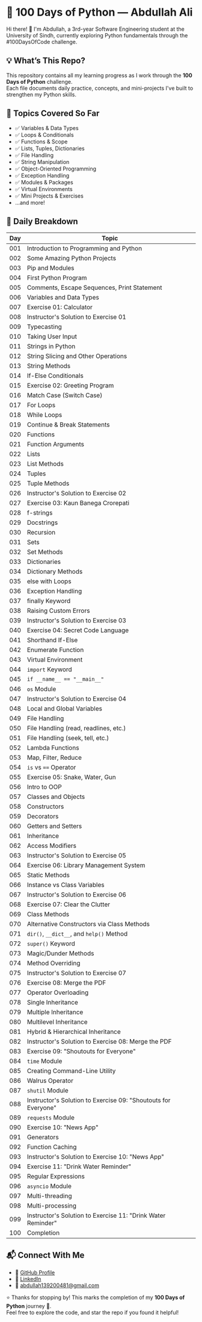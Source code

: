 # 🐍 100 Days of Python — Abdullah Ali

Hi there! 👋 I'm Abdullah, a 3rd-year Software Engineering student at the University of Sindh, currently exploring Python fundamentals through the #100DaysOfCode challenge.

## 💡 What’s This Repo?

This repository contains all my learning progress as I work through the **100 Days of Python** challenge.  
Each file documents daily practice, concepts, and mini-projects I've built to strengthen my Python skills.

## 📘 Topics Covered So Far

- ✅ Variables & Data Types  
- ✅ Loops & Conditionals  
- ✅ Functions & Scope  
- ✅ Lists, Tuples, Dictionaries  
- ✅ File Handling  
- ✅ String Manipulation  
- ✅ Object-Oriented Programming  
- ✅ Exception Handling  
- ✅ Modules & Packages  
- ✅ Virtual Environments  
- ✅ Mini Projects & Exercises  
- ...and more!

## 📆 Daily Breakdown

| Day | Topic |
|-----|-------|
| 001 | Introduction to Programming and Python |
| 002 | Some Amazing Python Projects |
| 003 | Pip and Modules |
| 004 | First Python Program |
| 005 | Comments, Escape Sequences, Print Statement |
| 006 | Variables and Data Types |
| 007 | Exercise 01: Calculator |
| 008 | Instructor's Solution to Exercise 01 |
| 009 | Typecasting |
| 010 | Taking User Input |
| 011 | Strings in Python |
| 012 | String Slicing and Other Operations |
| 013 | String Methods |
| 014 | If-Else Conditionals |
| 015 | Exercise 02: Greeting Program |
| 016 | Match Case (Switch Case) |
| 017 | For Loops |
| 018 | While Loops |
| 019 | Continue & Break Statements |
| 020 | Functions |
| 021 | Function Arguments |
| 022 | Lists |
| 023 | List Methods |
| 024 | Tuples |
| 025 | Tuple Methods |
| 026 | Instructor's Solution to Exercise 02 |
| 027 | Exercise 03: Kaun Banega Crorepati |
| 028 | f-strings |
| 029 | Docstrings |
| 030 | Recursion |
| 031 | Sets |
| 032 | Set Methods |
| 033 | Dictionaries |
| 034 | Dictionary Methods |
| 035 | else with Loops |
| 036 | Exception Handling |
| 037 | finally Keyword |
| 038 | Raising Custom Errors |
| 039 | Instructor's Solution to Exercise 03 |
| 040 | Exercise 04: Secret Code Language |
| 041 | Shorthand If-Else |
| 042 | Enumerate Function |
| 043 | Virtual Environment |
| 044 | `import` Keyword |
| 045 | `if __name__ == "__main__"` |
| 046 | `os` Module |
| 047 | Instructor's Solution to Exercise 04 |
| 048 | Local and Global Variables |
| 049 | File Handling |
| 050 | File Handling (read, readlines, etc.) |
| 051 | File Handling (seek, tell, etc.) |
| 052 | Lambda Functions |
| 053 | Map, Filter, Reduce |
| 054 | `is` vs `==` Operator |
| 055 | Exercise 05: Snake, Water, Gun |
| 056 | Intro to OOP |
| 057 | Classes and Objects |
| 058 | Constructors |
| 059 | Decorators |
| 060 | Getters and Setters |
| 061 | Inheritance |
| 062 | Access Modifiers |
| 063 | Instructor's Solution to Exercise 05 |
| 064 | Exercise 06: Library Management System |
| 065 | Static Methods |
| 066 | Instance vs Class Variables |
| 067 | Instructor's Solution to Exercise 06 |
| 068 | Exercise 07: Clear the Clutter |
| 069 | Class Methods |
| 070 | Alternative Constructors via Class Methods |
| 071 | `dir()`, `__dict__`, and `help()` Method |
| 072 | `super()` Keyword |
| 073 | Magic/Dunder Methods |
| 074 | Method Overriding |
| 075 | Instructor's Solution to Exercise 07 |
| 076 | Exercise 08: Merge the PDF |
| 077 | Operator Overloading |
| 078 | Single Inheritance |
| 079 | Multiple Inheritance |
| 080 | Multilevel Inheritance |
| 081 | Hybrid & Hierarchical Inheritance |
| 082 | Instructor's Solution to Exercise 08: Merge the PDF |
| 083 | Exercise 09: "Shoutouts for Everyone" |
| 084 | `time` Module |
| 085 | Creating Command-Line Utility |
| 086 | Walrus Operator |
| 087 | `shutil` Module |
| 088 | Instructor's Solution to Exercise 09: "Shoutouts for Everyone" |
| 089 | `requests` Module |
| 090 | Exercise 10: "News App" |
| 091 | Generators |
| 092 | Function Caching |
| 093 | Instructor's Solution to Exercise 10: "News App" |
| 094 | Exercise 11: "Drink Water Reminder" |
| 095 | Regular Expressions |
| 096 | `asyncio` Module |
| 097 | Multi-threading |
| 098 | Multi-processing |
| 099 | Instructor's Solution to Exercise 11: "Drink Water Reminder" |
| 100 | Completion |


## 📬 Connect With Me

- 🔗 [GitHub Profile](https://github.com/abdullahali16)
- 💼 [LinkedIn](https://linkedin.com/in/abdullah-ali-777)
- 📧 abdullah139200481@gmail.com

⭐ Thanks for stopping by! This marks the completion of my **100 Days of Python** journey 🚀.  
Feel free to explore the code, and star the repo if you found it helpful!

